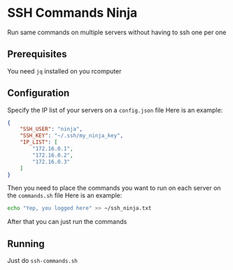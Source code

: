 # SSH Commands Ninja

Run same commands on multiple servers without having to ssh one per one

## Prerequisites

You need `jq` installed on you rcomputer

## Configuration

Specify the IP list of your servers on a `config.json` file
Here is an example:
```json
{
    "SSH_USER": "ninja",
    "SSH_KEY": "~/.ssh/my_ninja_key",
    "IP_LIST": [
        "172.16.0.1",
        "172.16.0.2",
        "172.16.0.3"
    ]
}
```

Then you need to place the commands you want to run on each server on the `commands.sh` file
Here is an example:
``` bash
echo "Yep, you logged here" >> ~/ssh_ninja.txt
```

After that you can just run the commands

## Running

Just do `ssh-commands.sh`